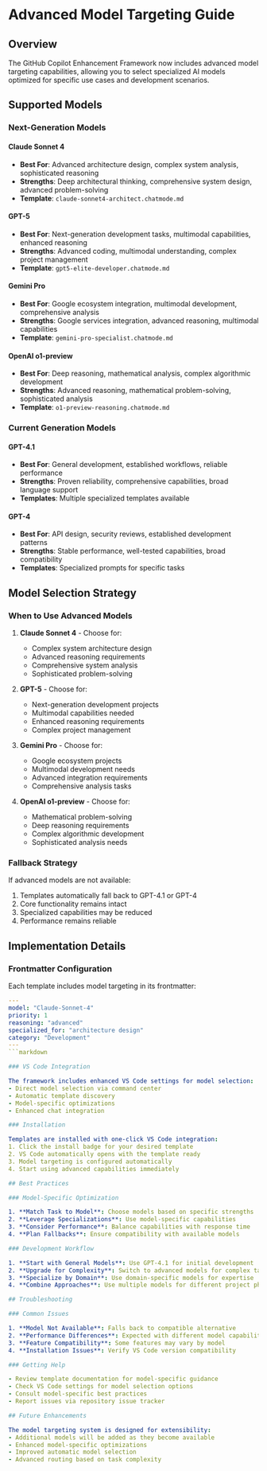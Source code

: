 # Advanced Model Targeting Guide

## Overview

The GitHub Copilot Enhancement Framework now includes advanced model targeting capabilities, allowing you to select specialized AI models optimized for specific use cases and development scenarios.

## Supported Models

### Next-Generation Models

#### Claude Sonnet 4

- **Best For**: Advanced architecture design, complex system analysis, sophisticated reasoning
- **Strengths**: Deep architectural thinking, comprehensive system design, advanced problem-solving
- **Template**: `claude-sonnet4-architect.chatmode.md`

#### GPT-5

- **Best For**: Next-generation development tasks, multimodal capabilities, enhanced reasoning
- **Strengths**: Advanced coding, multimodal understanding, complex project management
- **Template**: `gpt5-elite-developer.chatmode.md`

#### Gemini Pro

- **Best For**: Google ecosystem integration, multimodal development, comprehensive analysis
- **Strengths**: Google services integration, advanced reasoning, multimodal capabilities
- **Template**: `gemini-pro-specialist.chatmode.md`

#### OpenAI o1-preview

- **Best For**: Deep reasoning, mathematical analysis, complex algorithmic development
- **Strengths**: Advanced reasoning, mathematical problem-solving, sophisticated analysis
- **Template**: `o1-preview-reasoning.chatmode.md`

### Current Generation Models

#### GPT-4.1

- **Best For**: General development, established workflows, reliable performance
- **Strengths**: Proven reliability, comprehensive capabilities, broad language support
- **Templates**: Multiple specialized templates available

#### GPT-4

- **Best For**: API design, security reviews, established development patterns
- **Strengths**: Stable performance, well-tested capabilities, broad compatibility
- **Templates**: Specialized prompts for specific tasks

## Model Selection Strategy

### When to Use Advanced Models

1. **Claude Sonnet 4** - Choose for:
   - Complex system architecture design
   - Advanced reasoning requirements
   - Comprehensive system analysis
   - Sophisticated problem-solving

2. **GPT-5** - Choose for:
   - Next-generation development projects
   - Multimodal capabilities needed
   - Enhanced reasoning requirements
   - Complex project management

3. **Gemini Pro** - Choose for:
   - Google ecosystem projects
   - Multimodal development needs
   - Advanced integration requirements
   - Comprehensive analysis tasks

4. **OpenAI o1-preview** - Choose for:
   - Mathematical problem-solving
   - Deep reasoning requirements
   - Complex algorithmic development
   - Sophisticated analysis needs

### Fallback Strategy

If advanced models are not available:
1. Templates automatically fall back to GPT-4.1 or GPT-4
2. Core functionality remains intact
3. Specialized capabilities may be reduced
4. Performance remains reliable

## Implementation Details

### Frontmatter Configuration

Each template includes model targeting in its frontmatter:

```yaml
---
model: "Claude-Sonnet-4"
priority: 1
reasoning: "advanced"
specialized_for: "architecture design"
category: "Development"
---
```markdown

### VS Code Integration

The framework includes enhanced VS Code settings for model selection:
- Direct model selection via command center
- Automatic template discovery
- Model-specific optimizations
- Enhanced chat integration

### Installation

Templates are installed with one-click VS Code integration:
1. Click the install badge for your desired template
2. VS Code automatically opens with the template ready
3. Model targeting is configured automatically
4. Start using advanced capabilities immediately

## Best Practices

### Model-Specific Optimization

1. **Match Task to Model**: Choose models based on specific strengths
2. **Leverage Specializations**: Use model-specific capabilities
3. **Consider Performance**: Balance capabilities with response time
4. **Plan Fallbacks**: Ensure compatibility with available models

### Development Workflow

1. **Start with General Models**: Use GPT-4.1 for initial development
2. **Upgrade for Complexity**: Switch to advanced models for complex tasks
3. **Specialize by Domain**: Use domain-specific models for expertise
4. **Combine Approaches**: Use multiple models for different project phases

## Troubleshooting

### Common Issues

1. **Model Not Available**: Falls back to compatible alternative
2. **Performance Differences**: Expected with different model capabilities
3. **Feature Compatibility**: Some features may vary by model
4. **Installation Issues**: Verify VS Code version compatibility

### Getting Help

- Review template documentation for model-specific guidance
- Check VS Code settings for model selection options
- Consult model-specific best practices
- Report issues via repository issue tracker

## Future Enhancements

The model targeting system is designed for extensibility:
- Additional models will be added as they become available
- Enhanced model-specific optimizations
- Improved automatic model selection
- Advanced routing based on task complexity

